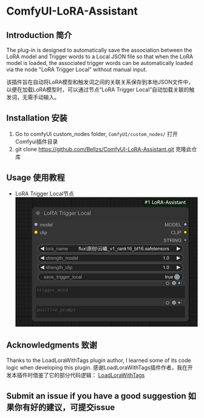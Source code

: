 # ComfyUI-LoRA-Assistant

## Introduction 简介
The plug-in is designed to automatically save the association between the LoRA model and Trigger words to a Local JSON file so that when the LoRA model is loaded, the associated trigger words can be automatically loaded via the node "LoRA Trigger Local" without manual input.

该插件旨在自动将LoRA模型和触发词之间的关联关系保存到本地JSON文件中，以便在加载LoRA模型时，可以通过节点“LoRA Trigger Local”自动加载关联的触发词，无需手动输入。

## Installation 安装
1. Go to comfyUI custom_nodes folder, `ComfyUI/custom_nodes/` 打开Comfyui插件目录
2. git clone https://github.com/Bellzs/ComfyUI-LoRA-Assistant.git 克隆此仓库

## Usage 使用教程
- LoRA Trigger Local节点
![](./assets/LoRA_Trigger_Local.png)

## Acknowledgments 致谢
Thanks to the LoadLoraWithTags plugin author, I learned some of its code logic when developing this plugin.
感谢LoadLoraWithTags插件作者，我在开发本插件时借鉴了它的部分代码逻辑：
[LoadLoraWithTags](https://github.com/Extraltodeus/LoadLoraWithTags)

## Submit an issue if you have a good suggestion 如果你有好的建议，可提交issue

